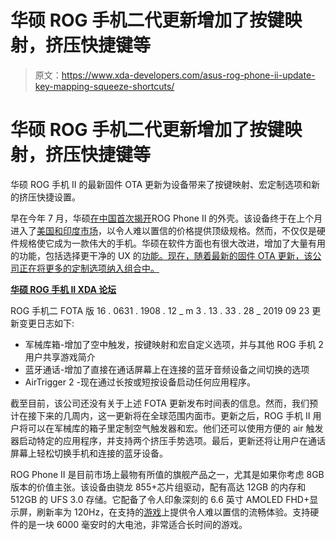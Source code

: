 # 华硕 ROG 手机二代更新增加了按键映射，挤压快捷键等

> 原文：<https://www.xda-developers.com/asus-rog-phone-ii-update-key-mapping-squeeze-shortcuts/>

# 华硕 ROG 手机二代更新增加了按键映射，挤压快捷键等

华硕 ROG 手机 II 的最新固件 OTA 更新为设备带来了按键映射、宏定制选项和新的挤压快捷设置。

早在今年 7 月，华硕[在中国首次揭开](https://www.xda-developers.com/asus-rog-phone-ii-specs-features-pricing-availability/)ROG Phone II 的外壳。该设备终于在上个月进入了[美国和印度市场](https://www.xda-developers.com/asus-rog-phone-ii-global-launch/)，以令人难以置信的价格提供顶级规格。然而，不仅仅是硬件规格使它成为一款伟大的手机。华硕在软件方面也有很大改进，增加了大量有用的功能，包括选择更干净的 UX 的[功能。现在，随着最新的固件 OTA 更新，该公司正在将更多的定制选项纳入组合中。](https://www.xda-developers.com/asus-rog-phone-ii-stock-android-ui/)

**[华硕 ROG 手机 II XDA 论坛](https://forum.xda-developers.com/rog-phone-2)**

ROG 手机二 FOTA 版 16 . 0631 . 1908 . 12 _ m 3 . 13 . 33 . 28 _ 2019 09 23 更新变更日志如下:

*   军械库箱-增加了空中触发，按键映射和宏自定义选项，并与其他 ROG 手机 2 用户共享游戏简介
*   蓝牙通话-增加了直接在通话屏幕上在连接的蓝牙音频设备之间切换的选项
*   AirTrigger 2 -现在通过长按或短按设备启动任何应用程序。

截至目前，该公司还没有关于上述 FOTA 更新发布时间表的信息。然而，我们预计在接下来的几周内，这一更新将在全球范围内面市。更新之后，ROG 手机 II 用户将可以在军械库的箱子里定制空气触发器和宏。他们还可以使用方便的 air 触发器启动特定的应用程序，并支持两个挤压手势选项。最后，更新还将让用户在通话屏幕上轻松切换手机和连接的蓝牙设备。

ROG Phone II 是目前市场上最物有所值的旗舰产品之一，尤其是如果你考虑 8GB 版本的价值主张。该设备由骁龙 855+芯片组驱动，配有高达 12GB 的内存和 512GB 的 UFS 3.0 存储。它配备了令人印象深刻的 6.6 英寸 AMOLED FHD+显示屏，刷新率为 120Hz，在支持的[游戏](https://www.xda-developers.com/asus-rog-phone-ii-120hz-display-game-list/)上提供令人难以置信的流畅体验。支持硬件的是一块 6000 毫安时的大电池，非常适合长时间的游戏。